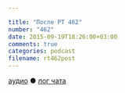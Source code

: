 ```yaml
---

title: "После РТ 462"
number: "462"
date: 2015-09-19T18:26:00+03:00
comments: true
categories: podcast
filename: rt462post
---
```


[аудио](http://cdn.radio-t.com/rt462post.mp3) ● [лог чата](http://chat.radio-t.com/logs/radio-t-462.html)
<audio src="http://cdn.radio-t.com/rt462post.mp3" preload="none"></audio>

